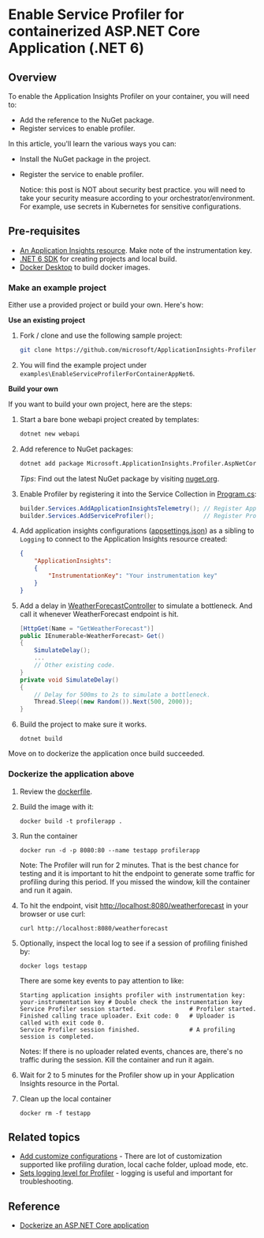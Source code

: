 # Enable Service Profiler for containerized ASP.NET Core Application (.NET 6)

## Overview

To enable the Application Insights Profiler on your container, you will need to:

* Add the reference to the NuGet package.
* Register services to enable profiler.

In this article, you'll learn the various ways you can:
- Install the NuGet package in the project. 
- Register the service to enable profiler.

  Notice: this post is NOT about security best practice. you will need to take your security measure according to your orchestrator/environment. For example, use secrets in Kubernetes for sensitive configurations.

## Pre-requisites

- [An Application Insights resource](https://docs.microsoft.com/en-us/azure/azure-monitor/app/create-new-resource). Make note of the instrumentation key.
- [.NET 6 SDK](https://dot.net) for creating projects and local build.
- [Docker Desktop](https://www.docker.com/products/docker-desktop/) to build docker images.

### Make an example project

Either use a provided project or build your own. Here's how:

**Use an existing project**

1. Fork / clone and use the following sample project:

    ```bash
    git clone https://github.com/microsoft/ApplicationInsights-Profiler-AspNetCore.git
    ```

2. You will find the example project under `examples\EnableServiceProfilerForContainerAppNet6`.

**Build your own**

If you want to build your own project, here are the steps:

1. Start a bare bone webapi project created by templates:

    ```bash
    dotnet new webapi
    ```

1. Add reference to NuGet packages:

    ```bash
    dotnet add package Microsoft.ApplicationInsights.Profiler.AspNetCore
    ```

    _Tips_: Find out the latest NuGet package by visiting [nuget.org](https://www.nuget.org/packages/Microsoft.ApplicationInsights.Profiler.AspNetCore/).

1. Enable Profiler by registering it into the Service Collection in [Program.cs](./Program.cs):

    ```csharp
    builder.Services.AddApplicationInsightsTelemetry(); // Register Application Insights
    builder.Services.AddServiceProfiler();              // Register Profiler
    ```

1. Add application insights configurations ([appsettings.json](./appsettings.json)) as a sibling to `Logging` to connect to the Application Insights resource created:

    ```json
    {
        "ApplicationInsights":
        {
            "InstrumentationKey": "Your instrumentation key"
        }
    }
    ```


1. Add a delay in [WeatherForecastController](./Controllers/WeatherForecastController.cs) to simulate a bottleneck. And call it whenever WeatherForecast endpoint is hit.

    ```csharp
    [HttpGet(Name = "GetWeatherForecast")]
    public IEnumerable<WeatherForecast> Get()
    {
        SimulateDelay();
        ...
        // Other existing code.
    }
    private void SimulateDelay()
    {
        // Delay for 500ms to 2s to simulate a bottleneck.
        Thread.Sleep((new Random()).Next(500, 2000));
    }
    ```

1. Build the project to make sure it works.

    ```shell
    dotnet build
    ```

Move on to dockerize the application once build succeeded.

### Dockerize the application above

1. Review the [dockerfile](./dockerfile).
1. Build the image with it:

    ```shell
    docker build -t profilerapp .
    ```
1. Run the container

    ```shell
    docker run -d -p 8080:80 --name testapp profilerapp
    ```

    Note: The Profiler will run for 2 minutes. That is the best chance for testing and it is important to hit the endpoint to generate some traffic for profiling during this period. If you missed the window, kill the container and run it again.

1. To hit the endpoint, visit <http://localhost:8080/weatherforecast> in your browser or use curl:

    ```shell
    curl http://localhost:8080/weatherforecast
    ```

1. Optionally, inspect the local log to see if a session of profiling finished by:

    ```shell
    docker logs testapp
    ```

    There are some key events to pay attention to like:

    ```shell
    Starting application insights profiler with instrumentation key: your-instrumentation key # Double check the instrumentation key
    Service Profiler session started.               # Profiler started.
    Finished calling trace uploader. Exit code: 0   # Uploader is called with exit code 0.
    Service Profiler session finished.              # A profiling session is completed.
    ```

    Notes: If there is no uploader related events, chances are, there's no traffic during the session. Kill the container and run it again.

1. Wait for 2 to 5 minutes for the Profiler show up in your Application Insights resource in the Portal.

1. Clean up the local container

    ```shell
    docker rm -f testapp
    ```

## Related topics

* [Add customize configurations](../../Configurations.md) - There are lot of customization supported like profiling duration, local cache folder, upload mode, etc.
* [Sets logging level for Profiler](../../Configurations.md#sets-the-logging-level-for-profiler) - logging is useful and important for troubleshooting.

## Reference

* [Dockerize an ASP.NET Core application](https://docs.docker.com/samples/dotnetcore/)
